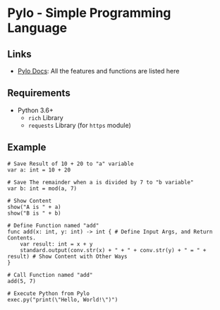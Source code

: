 # Pylo - Simple Programming Language

## Links
- [Pylo Docs](https://diamondgotcat.gitbook.io/pylo/): All the features and functions are listed here

## Requirements
- Python 3.6+
    - `rich` Library
    - `requests` Library (for `https` module)

## Example
```
# Save Result of 10 + 20 to "a" variable
var a: int = 10 + 20

# Save The remainder when a is divided by 7 to "b variable"
var b: int = mod(a, 7)

# Show Content
show("A is " + a)
show("B is " + b)

# Define Function named "add"
func add(x: int, y: int) -> int { # Define Input Args, and Return Contents.
    var result: int = x + y
    standard.output(conv.str(x) + " + " + conv.str(y) + " = " + result) # Show Content with Other Ways
}

# Call Function named "add"
add(5, 7)

# Execute Python from Pylo
exec.py("print(\"Hello, World!\")")
```
